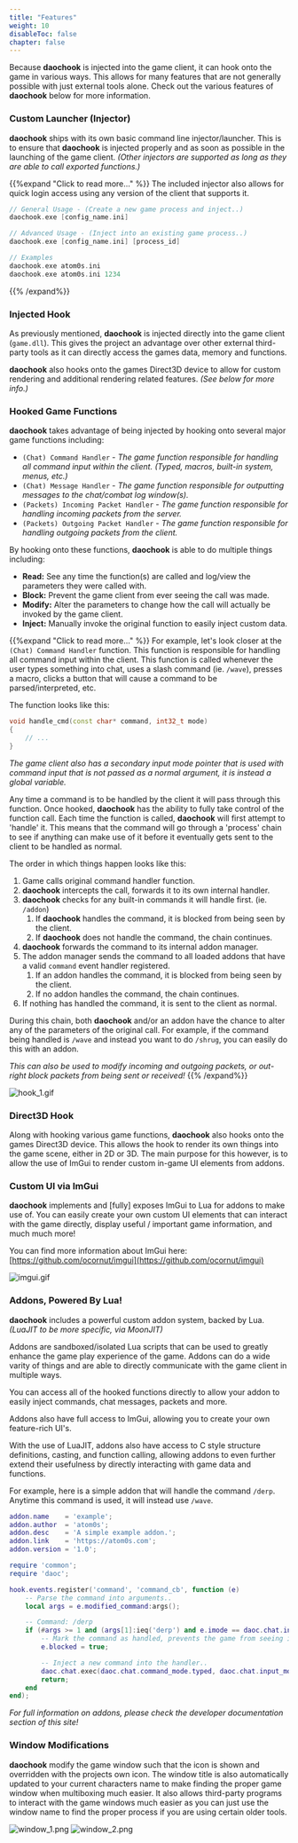 ```yaml
---
title: "Features"
weight: 10
disableToc: false
chapter: false
---
```


Because **daochook** is injected into the game client, it can hook onto the game in various ways. This allows for many features that are not generally possible with just external tools alone. Check out the various features of **daochook** below for more information.

### Custom Launcher (Injector)

**daochook** ships with its own basic command line injector/launcher. This is to ensure that **daochook** is injected properly and as soon as possible in the launching of the game client. _(Other injectors are supported as long as they are able to call exported functions.)_

{{%expand "Click to read more..." %}}
The included injector also allows for quick login access using any version of the client that supports it.

```cpp
// General Usage - (Create a new game process and inject..)
daochook.exe [config_name.ini]

// Advanced Usage - (Inject into an existing game process..)
daochook.exe [config_name.ini] [process_id]

// Examples
daochook.exe atom0s.ini
daochook.exe atom0s.ini 1234
```
{{% /expand%}}

### Injected Hook

As previously mentioned, **daochook** is injected directly into the game client (`game.dll`). This gives the project an advantage over other external third-party tools as it can directly access the games data, memory and functions.

**daochook** also hooks onto the games Direct3D device to allow for custom rendering and additional rendering related features. _(See below for more info.)_

### Hooked Game Functions

**daochook** takes advantage of being injected by hooking onto several major game functions including:

  - `(Chat) Command Handler` - _The game function responsible for handling all command input within the client. (Typed, macros, built-in system, menus, etc.)_
  - `(Chat) Message Handler` - _The game function responsible for outputting messages to the chat/combat log window(s)._
  - `(Packets) Incoming Packet Handler` - _The game function responsible for handling incoming packets from the server._
  - `(Packets) Outgoing Packet Handler` - _The game function responsible for handling outgoing packets from the client._

By hooking onto these functions, **daochook** is able to do multiple things including:

  - **Read:** See any time the function(s) are called and log/view the parameters they were called with.
  - **Block:** Prevent the game client from ever seeing the call was made.
  - **Modify:** Alter the parameters to change how the call will actually be invoked by the game client.
  - **Inject:** Manually invoke the original function to easily inject custom data.

{{%expand "Click to read more..." %}}
For example, let's look closer at the `(Chat) Command Handler` function. This function is responsible for handling all command input within the client. This function is called whenever the user types something into chat, uses a slash command (ie. `/wave`), presses a macro, clicks a button that will cause a command to be parsed/interpreted, etc.

The function looks like this:

```cpp
void handle_cmd(const char* command, int32_t mode)
{
    // ...
}
```

_The game client also has a secondary input mode pointer that is used with command input that is not passed as a normal argument, it is instead a global variable._

Any time a command is to be handled by the client it will pass through this function. Once hooked, **daochook** has the ability to fully take control of the function call. Each time the function is called, **daochook** will first attempt to 'handle' it. This means that the command will go through a 'process' chain to see if anything can make use of it before it eventually gets sent to the client to be handled as normal.

The order in which things happen looks like this:

  1. Game calls original command handler function.
  2. **daochook** intercepts the call, forwards it to its own internal handler.
  3. **daochook** checks for any built-in commands it will handle first. (ie. `/addon`)
      1. If **daochook** handles the command, it is blocked from being seen by the client.
      2. If **daochook** does not handle the command, the chain continues.
  4. **daochook** forwards the command to its internal addon manager.
  5. The addon manager sends the command to all loaded addons that have a valid `command` event handler registered.
      1. If an addon handles the command, it is blocked from being seen by the client.
      2. If no addon handles the command, the chain continues.
  6. If nothing has handled the command, it is sent to the client as normal.

During this chain, both **daochook** and/or an addon have the chance to alter any of the parameters of the original call. For example, if the command being handled is `/wave` and instead you want to do `/shrug`, you can easily do this with an addon.

_This can also be used to modify incoming and outgoing packets, or out-right block packets from being sent or received!_
{{% /expand%}}

![hook_1.gif](/features/images/hook_1.gif)

### Direct3D Hook

Along with hooking various game functions, **daochook** also hooks onto the games Direct3D device. This allows the hook to render its own things into the game scene, either in 2D or 3D. The main purpose for this however, is to allow the use of ImGui to render custom in-game UI elements from addons.

### Custom UI via ImGui

**daochook** implements and [fully] exposes ImGui to Lua for addons to make use of. You can easily create your own custom UI elements that can interact with the game directly, display useful / important game information, and much much more!

You can find more information about ImGui here: [https://github.com/ocornut/imgui](https://github.com/ocornut/imgui)


![imgui.gif](/features/images/imgui.gif)

### Addons, Powered By Lua!

**daochook** includes a powerful custom addon system, backed by Lua. _(LuaJIT to be more specific, via MoonJIT)_

Addons are sandboxed/isolated Lua scripts that can be used to greatly enhance the game play experience of the game. Addons can do a wide varity of things and are able to directly communicate with the game client in multiple ways.

You can access all of the hooked functions directly to allow your addon to easily inject commands, chat messages, packets and more.

Addons also have full access to ImGui, allowing you to create your own feature-rich UI's.

With the use of LuaJIT, addons also have access to C style structure definitions, casting, and function calling, allowing addons to even further extend their usefulness by directly interacting with game data and functions.

For example, here is a simple addon that will handle the command `/derp`. Anytime this command is used, it will instead use `/wave`.

```lua
addon.name    = 'example';
addon.author  = 'atom0s';
addon.desc    = 'A simple example addon.';
addon.link    = 'https://atom0s.com';
addon.version = '1.0';

require 'common';
require 'daoc';

hook.events.register('command', 'command_cb', function (e)
    -- Parse the command into arguments..
    local args = e.modified_command:args();

    -- Command: /derp
    if (#args >= 1 and (args[1]:ieq('derp') and e.imode == daoc.chat.input_mode.slash) or args[1]:ieq('/derp')) then
        -- Mark the command as handled, prevents the game from seeing it..
        e.blocked = true;

        -- Inject a new command into the handler..
        daoc.chat.exec(daoc.chat.command_mode.typed, daoc.chat.input_mode.normal, '/wave');
        return;
    end
end);
```

_For full information on addons, please check the developer documentation section of this site!_

### Window Modifications

**daochook** modify the game window such that the icon is shown and overridden with the projects own icon. The window title is also automatically updated to your current characters name to make finding the proper game window when multiboxing much easier. It also allows third-party programs to interact with the game windows much easier as you can just use the window name to find the proper process if you are using certain older tools.

![window_1.png](/features/images/window_1.png)
![window_2.png](/features/images/window_2.png)
